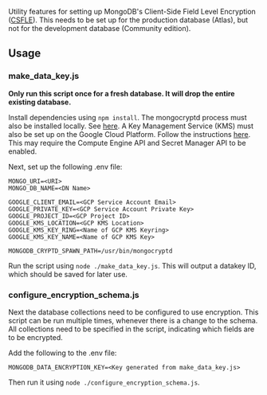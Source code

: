 Utility features for setting up MongoDB's Client-Side Field Level Encryption ([CSFLE](https://www.mongodb.com/docs/manual/core/csfle/)).
This needs to be set up for the production database (Atlas), but not for the development database (Community edition).

## Usage

### make_data_key.js

**Only run this script once for a fresh database. It will drop the entire existing database.**

Install dependencies using `npm install`.
The mongocryptd process must also be installed locally. See [here](https://www.mongodb.com/docs/manual/tutorial/install-mongodb-enterprise-on-ubuntu/).
A Key Management Service (KMS) must also be set up on the Google Cloud Platform. Follow the instructions [here](https://www.mongodb.com/docs/manual/core/csfle/tutorials/gcp/gcp-automatic/#set-up-the-kms). This may require the Compute Engine API and Secret Manager API to be
enabled.

Next, set up the following .env file:

```
MONGO_URI=<URI>
MONGO_DB_NAME=<DN Name>

GOOGLE_CLIENT_EMAIL=<GCP Service Account Email>
GOOGLE_PRIVATE_KEY=<GCP Service Account Private Key>
GOOGLE_PROJECT_ID=<GCP Project ID>
GOOGLE_KMS_LOCATION=<GCP KMS Location>
GOOGLE_KMS_KEY_RING=<Name of GCP KMS Keyring>
GOOGLE_KMS_KEY_NAME=<Name of GCP KMS Key>

MONGODB_CRYPTD_SPAWN_PATH=/usr/bin/mongocryptd
```

Run the script using `node ./make_data_key.js`.
This will output a datakey ID, which should be saved for later use.

### configure_encryption_schema.js

Next the database collections need to be configured to use encryption. This script can be run
multiple times, whenever there is a change to the schema. All collections need to be specified
in the script, indicating which fields are to be encrypted.

Add the following to the .env file:

```
MONGODB_DATA_ENCRYPTION_KEY=<Key generated from make_data_key.js>
```

Then run it using `node ./configure_encryption_schema.js`.
